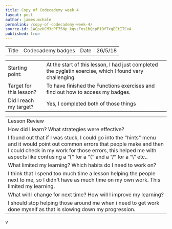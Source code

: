 ```yaml
---
title: Copy of Codecademy week 4
layout: post
author: james.mchale
permalink: /copy-of-codecademy-week-4/
source-id: 1WCpzHCM3cPF75Np_kqvsFos1bQcpP1OfTxgEEtITCxA
published: true
---
```

<table>
  <tr>
    <td>Title</td>
    <td>Codecademy badges</td>
    <td>Date</td>
    <td>26/5/18</td>
  </tr>
</table>


<table>
  <tr>
    <td>Starting point:</td>
    <td>At the start of this lesson, I had just completed the pyglatin exercise, which I found very challenging.</td>
  </tr>
  <tr>
    <td>Target for this lesson?</td>
    <td>To have finished the Functions exercises and find out how to access my badges. </td>
  </tr>
  <tr>
    <td>Did I reach my target? </td>
    <td> Yes, I completed both of those things</td>
  </tr>
</table>


<table>
  <tr>
    <td>Lesson Review</td>
  </tr>
  <tr>
    <td>How did I learn? What strategies were effective? </td>
  </tr>
  <tr>
    <td>I found out that if I was stuck, I could go into the "hints" menu and it would point out common errors that people make and then I could check in my work for those errors, this helped me with aspects like confusing a “{“ for a “(“  and a “/“ for a “\” etc.. </td>
  </tr>
  <tr>
    <td>What limited my learning? Which habits do I need to work on? </td>
  </tr>
  <tr>
    <td>I think that I spend too much time a lesson helping the people next to me, so I didn't have as much time on my own work. This limited my learning.</td>
  </tr>
  <tr>
    <td>What will I change for next time? How will I improve my learning?</td>
  </tr>
  <tr>
    <td>I should stop helping those around me when i need to get work done myself as that is slowing down my progression.</td>
  </tr>
</table>

<img>v

